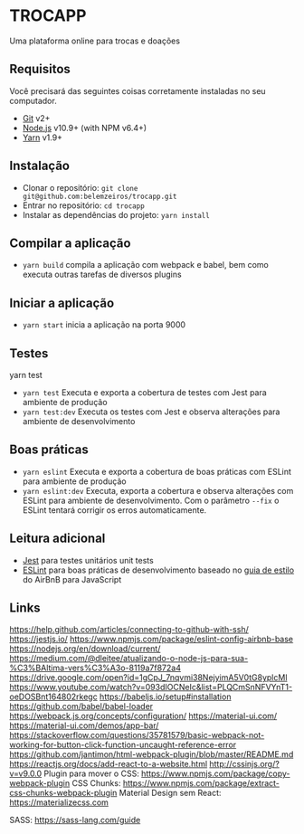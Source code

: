 # TROCAPP

Uma plataforma online para trocas e doações

## Requisitos

Você precisará das seguintes coisas corretamente instaladas no seu computador.

- [Git](http://git-scm.com/) v2+
- [Node.js](http://nodejs.org/) v10.9+ (with NPM v6.4+)
- [Yarn](https://yarnpkg.com) v1.9+

## Instalação

- Clonar o repositório: `git clone git@github.com:belemzeiros/trocapp.git`
- Entrar no repositório: `cd trocapp`
- Instalar as dependências do projeto: `yarn install`

## Compilar a aplicação

- `yarn build` compila a aplicação com webpack e babel, bem como executa outras tarefas de diversos plugins

## Iniciar a aplicação

- `yarn start` inicia a aplicação na porta 9000

## Testes
yarn test

- `yarn test` Executa e exporta a cobertura de testes com Jest para ambiente de produção
- `yarn test:dev` Executa os testes com Jest e observa alterações para ambiente de desenvolvimento

## Boas práticas

- `yarn eslint` Executa e exporta a cobertura de boas práticas com ESLint para ambiente de produção
- `yarn eslint:dev` Executa, exporta a cobertura e observa alterações com ESLint para ambiente de desenvolvimento. Com o parâmetro `--fix` o ESLint tentará corrigir os erros automaticamente.

## Leitura adicional

- [Jest](https://github.com/facebook/jest) para testes unitários unit tests
- [ESLint](https://eslint.org/) para boas práticas de desenvolvimento baseado no [guia de estilo](https://github.com/airbnb/javascript) do AirBnB para JavaScript


## Links
https://help.github.com/articles/connecting-to-github-with-ssh/
https://jestjs.io/
https://www.npmjs.com/package/eslint-config-airbnb-base
https://nodejs.org/en/download/current/
https://medium.com/@dleitee/atualizando-o-node-js-para-sua-%C3%BAltima-vers%C3%A3o-8119a7f872a4
https://drive.google.com/open?id=1gCpJ_7nqvmi38NejyimA5V0tG8yplcMl
https://www.youtube.com/watch?v=093dIOCNeIc&list=PLQCmSnNFVYnT1-oeDOSBnt164802rkegc
https://babeljs.io/setup#installation
https://github.com/babel/babel-loader
https://webpack.js.org/concepts/configuration/
https://material-ui.com/
https://material-ui.com/demos/app-bar/
https://stackoverflow.com/questions/35781579/basic-webpack-not-working-for-button-click-function-uncaught-reference-error
https://github.com/jantimon/html-webpack-plugin/blob/master/README.md
https://reactjs.org/docs/add-react-to-a-website.html
http://cssinjs.org/?v=v9.0.0
Plugin para mover o CSS: https://www.npmjs.com/package/copy-webpack-plugin
CSS Chunks: https://www.npmjs.com/package/extract-css-chunks-webpack-plugin
Material Design sem React: https://materializecss.com

SASS: https://sass-lang.com/guide
